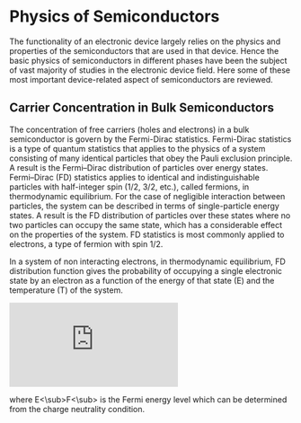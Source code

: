 # Physics of Semiconductors
The functionality of an electronic device largely relies on the physics and properties of the semiconductors that are used in that device. Hence the basic
physics of semiconductors in different phases have been the subject of vast majority of studies in the electronic device field. Here some of these most important device-related aspect of semiconductors are reviewed.

## Carrier Concentration in Bulk Semiconductors
The concentration of free carriers (holes and electrons) in a bulk semiconductor is govern by the Fermi-Dirac statistics. Fermi-Dirac statistics is a type of quantum statistics that applies to the physics of a system consisting of many identical particles that obey the Pauli exclusion principle. A result is the Fermi–Dirac distribution of particles over energy states. Fermi–Dirac (FD) statistics applies to identical and indistinguishable particles with half-integer spin (1/2, 3/2, etc.), called fermions, in thermodynamic equilibrium. For the case of negligible interaction between particles, the system can be described in terms of single-particle energy states. A result is the FD distribution of particles over these states where no two particles can occupy the same state, which has a considerable effect on the properties of the system. FD statistics is most commonly applied to electrons, a type of fermion with spin 1/2.

In a system of non interacting electrons, in thermodynamic equilibrium, FD distribution function gives the probability of occupying a single electronic state by an electron as a function of the energy of that state (E) and the temperature (T) of the system.

![](https://latex.codecogs.com/svg.latex?%5CLARGE%20F%28E%29%20%3D%20%5Cfrac%7B1%7D%7B1&plus;exp%5B%28E-E_F%29/kT%5D%7D)

where E<\sub>F<\sub> is the Fermi energy level which can be determined from the charge neutrality condition.
